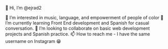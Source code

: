 👋 Hi, I’m @ejrad2

👀 I’m interested in music, language, and empowerment of people of color
🌱 I’m currently learning Front End development and Spanish for casual conversation.
💞️ I’m looking to collaborate on basic web development projects and Spanish practice.
📫 How to reach me - I have the same username on Instagram
😁
